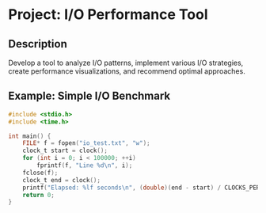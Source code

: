 # Project: I/O Performance Tool

## Description
Develop a tool to analyze I/O patterns, implement various I/O strategies, create performance visualizations, and recommend optimal approaches.

## Example: Simple I/O Benchmark
```c
#include <stdio.h>
#include <time.h>

int main() {
    FILE* f = fopen("io_test.txt", "w");
    clock_t start = clock();
    for (int i = 0; i < 100000; ++i)
        fprintf(f, "Line %d\n", i);
    fclose(f);
    clock_t end = clock();
    printf("Elapsed: %lf seconds\n", (double)(end - start) / CLOCKS_PER_SEC);
    return 0;
}
```
